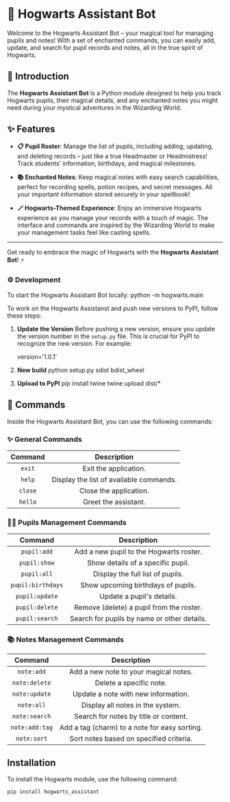 # 🎩 Hogwarts Assistant Bot

Welcome to the Hogwarts Assistant Bot – your magical tool for managing pupils and notes! With a set of enchanted commands, you can easily add, update, and search for pupil records and notes, all in the true spirit of Hogwarts.

## 📜 Introduction

The **Hogwarts Assistant Bot** is a Python module designed to help you track Hogwarts pupils, their magical details, and any enchanted notes you might need during your mystical adventures in the Wizarding World.

## ✨ Features

- **📋 Pupil Roster**: Manage the list of pupils, including adding, updating, and deleting records – just like a true Headmaster or Headmistress! Track students’ information, birthdays, and magical milestones.
- **📚 Enchanted Notes**: Keep magical notes with easy search capabilities, perfect for recording spells, potion recipes, and secret messages. All your important information stored securely in your spellbook!

- **🪄 Hogwarts-Themed Experience**: Enjoy an immersive Hogwarts experience as you manage your records with a touch of magic. The interface and commands are inspired by the Wizarding World to make your management tasks feel like casting spells.

---

Get ready to embrace the magic of Hogwarts with the **Hogwarts Assistant Bot**! ⚡️

### ⚙️ Development

To start the Hogwarts Assistant Bot locally:
python -m hogwarts.main

To work on the Hogwarts Assistanst and push new versions to PyPI, follow these steps:

1. **Update the Version**
   Before pushing a new version, ensure you update the version number in the `setup.py` file. This is crucial for PyPI to recognize the new version. For example:

   version='1.0.1'

2. **New build**
   python setup.py sdist bdist_wheel
3. **Upload to PyPI**
   pip install twine
   twine upload dist/\*

## 📜 Commands

Inside the Hogwarts Assistant Bot, you can use the following commands:

### ✨ General Commands

| Command |               Description               |
| :-----: | :-------------------------------------: |
| `exit`  |          Exit the application.          |
| `help`  | Display the list of available commands. |
| `close` |         Close the application.          |
| `hello` |          Greet the assistant.           |

### 🧑‍🎓 Pupils Management Commands

|      Command      |                 Description                 |
| :---------------: | :-----------------------------------------: |
|    `pupil:add`    |   Add a new pupil to the Hogwarts roster.   |
|   `pupil:show`    |      Show details of a specific pupil.      |
|    `pupil:all`    |      Display the full list of pupils.       |
| `pupil:birthdays` |     Show upcoming birthdays of pupils.      |
|  `pupil:update`   |          Update a pupil's details.          |
|  `pupil:delete`   |  Remove (delete) a pupil from the roster.   |
|  `pupil:search`   | Search for pupils by name or other details. |

### 📚 Notes Management Commands

|    Command     |                  Description                  |
| :------------: | :-------------------------------------------: |
|   `note:add`   |     Add a new note to your magical notes.     |
| `note:delete`  |            Delete a specific note.            |
| `note:update`  |      Update a note with new information.      |
|   `note:all`   |       Display all notes in the system.        |
| `note:search`  |     Search for notes by title or content.     |
| `note:add:tag` | Add a tag (charm) to a note for easy sorting. |
|  `note:sort`   |    Sort notes based on specified criteria.    |

## Installation

To install the Hogwarts module, use the following command:

```bash
pip install hogwarts_assistant
```
